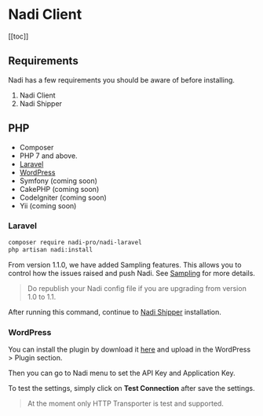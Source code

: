 # Nadi Client

[[toc]]

## Requirements

Nadi has a few requirements you should be aware of before installing.

1. Nadi Client
2. Nadi Shipper

## PHP

- Composer
- PHP 7 and above.
- [Laravel](#laravel)
- [WordPress](#wordpress)
- Symfony (coming soon)
- CakePHP (coming soon)
- CodeIgniter (coming soon)
- Yii (coming soon)

### Laravel

```bash
composer require nadi-pro/nadi-laravel
php artisan nadi:install
```

From version 1.1.0, we have added Sampling features. This allows you to control how the issues raised and push Nadi. See [Sampling](/1.0/configuration-nadi-sampling.html) for more details.

> Do republish your Nadi config file if you are upgrading from version 1.0 to 1.1.

After running this command, continue to [Nadi Shipper](/1.0/installation-nadi-shipper.html) installation.

### WordPress

You can install the plugin by download it [here](https://github.com/nadi-pro/nadi-wordpress/releases/latest) and upload in the WordPress > Plugin section.

Then you can go to Nadi menu to set the API Key and Application Key.

To test the settings, simply click on **Test Connection** after save the settings.

> At the moment only HTTP Transporter is test and supported.
